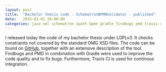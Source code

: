 ```yaml
---
layout: post
title:  "Bachelor thesis code - SchematronBPMNValidator - published"
date:   2015-02-01 20:00:00
categories: java xml schematron xpath bpmn gradle findbugs pmd travis-ci
---
```


I released today the code of my bachelor thesis under LGPLv3. It checks constraints not covered by the standard OMG XSD files. The code can be found on [GitHub](https://github.com/philippneugebauer/SchematronBPMNValidator), together with an extensive description of the tool. 
Findbugs and PMD in combination with Gradle were used to improve the code quality and to fix bugs. Furthermore, Travis CI is used for continous integration.
